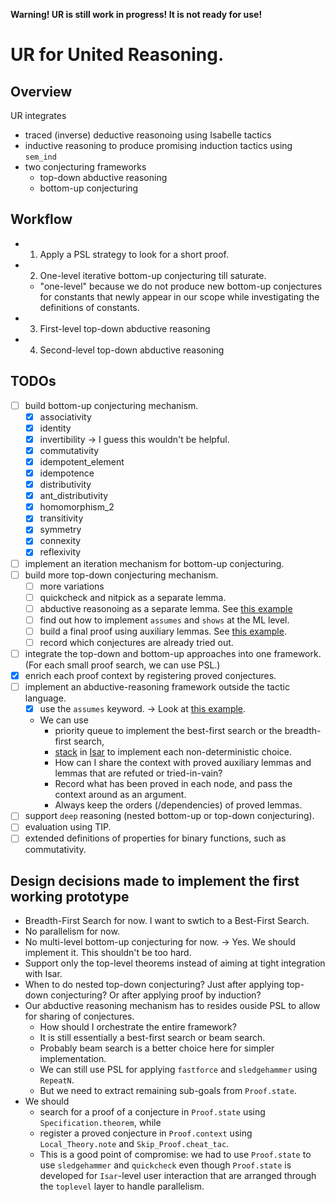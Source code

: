 **Warning! UR is still work in progress! It is not ready for use!**

# UR for United Reasoning.

## Overview

UR integrates
- traced (inverse) deductive reasonoing using Isabelle tactics
- inductive reasoning to produce promising induction tactics using `sem_ind`
- two conjecturing frameworks
   - top-down abductive reasoning
   - bottom-up conjecturing

## Workflow

- 1. Apply a PSL strategy to look for a short proof.
- 2. One-level iterative bottom-up conjecturing till saturate.
   - "one-level" because we do not produce new bottom-up conjectures for constants that newly appear in our scope while investigating the definitions of constants.
- 3. First-level top-down abductive reasoning
- 4. Second-level top-down abductive reasoning

## TODOs

- [ ] build bottom-up conjecturing mechanism.
   - [X] associativity
   - [X] identity
   - [X] invertibility -> I guess this wouldn't be helpful.
   - [X] commutativity
   - [X] idempotent_element
   - [X] idempotence
   - [X] distributivity
   - [X] ant_distributivity
   - [X] homomorphism_2
   - [X] transitivity
   - [X] symmetry
   - [X] connexity
   - [X] reflexivity
- [ ] implement an iteration mechanism for bottom-up conjecturing.
- [ ] build more top-down conjecturing mechanism.
   - [ ] more variations
   - [ ] quickcheck and nitpick as a separate lemma.
   - [ ] abductive reasonoing as a separate lemma. See [this example](https://github.com/data61/PSL/blob/708fadc98369865447086f3a60878138c94141e6/UR/United_Reasoning.thy#L304)
   - [ ] find out how to implement `assumes` and `shows` at the ML level.
   - [ ] build a final proof using auxiliary lemmas. See [this example](https://github.com/data61/PSL/blob/708fadc98369865447086f3a60878138c94141e6/UR/United_Reasoning.thy#L310).
   - [ ] record which conjectures are already tried out.
- [ ] integrate the top-down and bottom-up approaches into one framework. (For each small proof search, we can use PSL.)
- [X] enrich each proof context by registering proved conjectures.
- [ ] implement an abductive-reasoning framework outside the tactic language.
   - [X] use the `assumes` keyword. -> Look at [this example](https://github.com/data61/PSL/blob/2a7564209bb412999c44b85081a97f41d90ba976/UR/United_Reasoning.thy#L298).
   - We can use 
      - priority queue to implement the best-first search or the breadth-first search,
      - [stack](https://github.com/seL4/isabelle/blob/b4a0546e568ea7fb667fadabe126d944991b05cc/src/Pure/General/stack.ML#L7) in [Isar](https://github.com/seL4/isabelle/blob/b4a0546e568ea7fb667fadabe126d944991b05cc/src/Pure/Isar/proof.ML#L163) to implement each non-deterministic choice.
      - How can I share the context with proved auxiliary lemmas and lemmas that are refuted or tried-in-vain?
      - Record what has been proved in each node, and pass the context around as an argument.
      - Always keep the orders (/dependencies) of proved lemmas.
- [ ] support `deep` reasoning (nested bottom-up or top-down conjecturing).
- [ ] evaluation using TIP.
- [ ] extended definitions of properties for binary functions, such as commutativity.

## Design decisions made to implement the first working prototype
- Breadth-First Search for now. I want to swtich to a Best-First Search.
- No parallelism for now.
- No multi-level bottom-up conjecturing for now. -> Yes. We should implement it. This shouldn't be too hard.
- Support only the top-level theorems instead of aiming at tight integration with Isar.
- When to do nested top-down conjecturing? Just after applying top-down conjecturing? Or after applying proof by induction?
- Our abductive reasoning mechanism has to resides ouside PSL to allow for sharing of conjectures. 
   - How should I orchestrate the entire framework? 
   - It is still essentially a best-first search or beam search. 
   - Probably beam search is a better choice here for simpler implementation. 
   - We can still use PSL for applying `fastforce` and `sledgehammer` using `RepeatN`.
   - But we need to extract remaining sub-goals from `Proof.state`.
-  We should 
   -  search for a proof of a conjecture in `Proof.state` using `Specification.theorem`, while
   -  register a proved conjecture in `Proof.context` using `Local_Theory.note` and `Skip_Proof.cheat_tac`.
   -  This is a good point of compromise: we had to use `Proof.state` to use `sledgehammer` and `quickcheck` even though `Proof.state` is developed for `Isar`-level user interaction that are arranged through the `toplevel` layer to handle parallelism. 
